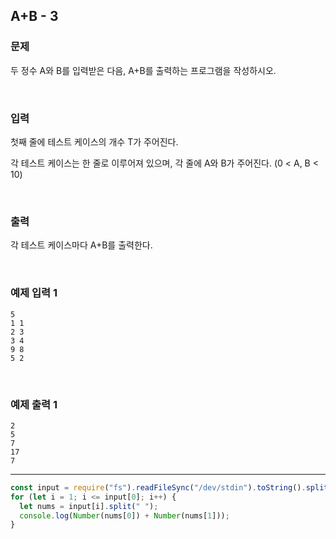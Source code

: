 ## A+B - 3

### 문제

두 정수 A와 B를 입력받은 다음, A+B를 출력하는 프로그램을 작성하시오.

<br/>

### 입력

첫째 줄에 테스트 케이스의 개수 T가 주어진다.

각 테스트 케이스는 한 줄로 이루어져 있으며, 각 줄에 A와 B가 주어진다. (0 < A, B < 10)

<br/>

### 출력

각 테스트 케이스마다 A+B를 출력한다.

<br/>

### 예제 입력 1

```
5
1 1
2 3
3 4
9 8
5 2
```

<br/>

### 예제 출력 1

```
2
5
7
17
7
```

---

```js
const input = require("fs").readFileSync("/dev/stdin").toString().split("\n");
for (let i = 1; i <= input[0]; i++) {
  let nums = input[i].split(" ");
  console.log(Number(nums[0]) + Number(nums[1]));
}
```

